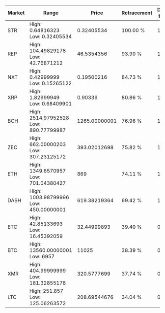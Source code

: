 | Market | Range | Price| Retracement | Doubles to 50% |
| --- | --- | --- | --- | --- |
| STR | High: 0.64816323<br />Low: 0.32405534 | 0.32405534 | 100.00 % | 1.50 |
| REP | High: 104.49829178<br />Low: 42.76871212 | 46.5354356 | 93.90 % | 1.58 |
| NXT | High: 0.42999999<br />Low: 0.15265122 | 0.19500216 | 84.73 % | 1.49 |
| XRP | High: 1.82999949<br />Low: 0.68409901 | 0.90339 | 80.86 % | 1.39 |
| BCH | High: 2514.97952528<br />Low: 890.77799987 | 1265.00000001 | 76.96 % | 1.35 |
| ZEC | High: 662.00000203<br />Low: 307.23125172 | 393.02012698 | 75.82 % | 1.23 |
| ETH | High: 1349.6570957<br />Low: 701.04380427 | 869 | 74.11 % | 1.18 |
| DASH | High: 1003.98799996<br />Low: 450.00000001 | 619.38219364 | 69.42 % | 1.17 |
| ETC | High: 42.85133693<br />Low: 16.45392059 | 32.44999893 | 39.40 % | 0.00 |
| BTC | High: 13560.00000001<br />Low: 6957 | 11025 | 38.39 % | 0.00 |
| XMR | High: 404.99999999<br />Low: 181.32855178 | 320.5777699 | 37.74 % | 0.00 |
| LTC | High: 251.857<br />Low: 125.06263572 | 208.69544676 | 34.04 % | 0.00 |

